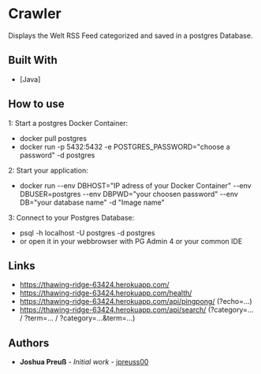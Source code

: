 # Crawler

Displays the Welt RSS Feed categorized and saved in a postgres Database.

## Built With

* [Java]

## How to use

1: Start a postgres Docker Container:
* docker pull postgres
* docker run -p 5432:5432 -e POSTGRES_PASSWORD="choose a password" -d postgres

2: Start your application:
* docker run --env DBHOST="IP adress of your Docker Container" --env DBUSER=postgres --env DBPWD="your choosen password" --env DB="your database name" -d "Image name"

3: Connect to your Postgres Database:
* psql -h localhost -U postgres -d postgres
* or open it in your webbrowser with PG Admin 4 or your common IDE

## Links

* https://thawing-ridge-63424.herokuapp.com/
* https://thawing-ridge-63424.herokuapp.com/health/
* https://thawing-ridge-63424.herokuapp.com/api/pingpong/ (?echo=...)
* https://thawing-ridge-63424.herokuapp.com/api/search/ (?category=... / ?term=... / ?category=...&term=...)

## Authors

* **Joshua Preuß** - *Initial work* - [jpreuss00](https://github.com/jpreuss00)
